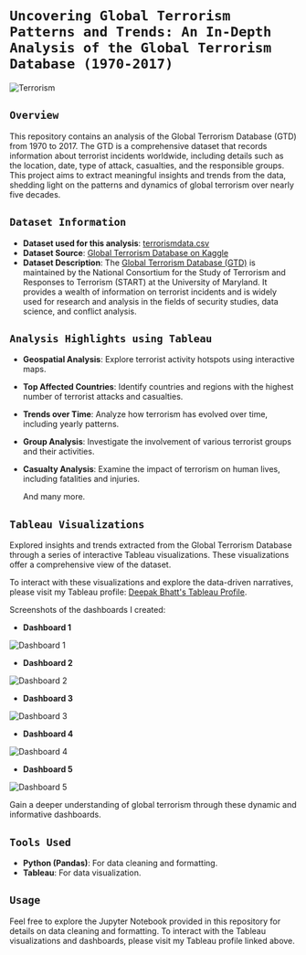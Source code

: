 # `Uncovering Global Terrorism Patterns and Trends: An In-Depth Analysis of the Global Terrorism Database (1970-2017)`

![Terrorism](https://img.shields.io/badge/Global_Terrorism_Analysis-d00000)

## `Overview`

This repository contains an analysis of the Global Terrorism Database (GTD) from 1970 to 2017. The GTD is a comprehensive dataset that records information about terrorist incidents worldwide, including details such as the location, date, type of attack, casualties, and the responsible groups. This project aims to extract meaningful insights and trends from the data, shedding light on the patterns and dynamics of global terrorism over nearly five decades.

## `Dataset Information`

- **Dataset used for this analysis**: [terrorismdata.csv](https://drive.google.com/file/d/1Ym54nRgIclMekZ0k43KFHpRvEr7E86fL/view?usp=sharing)
- **Dataset Source**: [Global Terrorism Database on Kaggle](https://www.kaggle.com/datasets/START-UMD/gtd)
- **Dataset Description**: The [Global Terrorism Database (GTD)](https://www.start.umd.edu/gtd/) is maintained by the National Consortium for the Study of Terrorism and Responses to Terrorism (START) at the University of Maryland. It provides a wealth of information on terrorist incidents and is widely used for research and analysis in the fields of security studies, data science, and conflict analysis.

## `Analysis Highlights using Tableau`

- **Geospatial Analysis**: Explore terrorist activity hotspots using interactive maps.
- **Top Affected Countries**: Identify countries and regions with the highest number of terrorist attacks and casualties.
- **Trends over Time**: Analyze how terrorism has evolved over time, including yearly patterns.
- **Group Analysis**: Investigate the involvement of various terrorist groups and their activities.
- **Casualty Analysis**: Examine the impact of terrorism on human lives, including fatalities and injuries.
  
  And many more.


## `Tableau Visualizations`

Explored insights and trends extracted from the Global Terrorism Database through a series of interactive Tableau visualizations. These visualizations offer a comprehensive view of the dataset.

To interact with these visualizations and explore the data-driven narratives, please visit my Tableau profile: [Deepak Bhatt's Tableau Profile](https://public.tableau.com/app/profile/deepak.bhatt1204).

Screenshots of the dashboards I created:

- **Dashboard 1**
  
![Dashboard 1](https://github.com/Deepubhatt/Global-Terrorism-Analysis/assets/139156800/5c3b570b-0893-4090-9963-f04153170ba0)

- **Dashboard 2**
  
![Dashboard 2](https://github.com/Deepubhatt/Global-Terrorism-Analysis/assets/139156800/f5b25382-c7f1-43d4-a519-ab0ef283f947)

- **Dashboard 3**
  
![Dashboard 3](https://github.com/Deepubhatt/Global-Terrorism-Analysis/assets/139156800/9a3ca37f-e349-481f-af5d-ee1cb8b89f35)

- **Dashboard 4**
  
![Dashboard 4](https://github.com/Deepubhatt/Global-Terrorism-Analysis/assets/139156800/fd695480-7ad6-4520-a7a5-da392cf88e4c)

- **Dashboard 5**
  
![Dashboard 5](https://github.com/Deepubhatt/Global-Terrorism-Analysis/assets/139156800/5b18415d-7ee1-4b81-b238-d868a2ef3bf9) 

Gain a deeper understanding of global terrorism through these dynamic and informative dashboards.


## `Tools Used`

- **Python (Pandas)**: For data cleaning and formatting.
- **Tableau**: For data visualization.

## `Usage`

Feel free to explore the Jupyter Notebook provided in this repository for details on data cleaning and formatting. To interact with the Tableau visualizations and dashboards, please visit my Tableau profile linked above.
